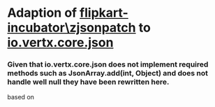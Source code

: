 
# Adaption of [flipkart-incubator\zjsonpatch](https://github.com/flipkart-incubator/zjsonpatch) to [io.vertx.core.json](https://vertx.io/)

### Given that io.vertx.core.json does not implement required methods such as JsonArray.add(int, Object) and does not handle well null they have been rewritten here.

based on 